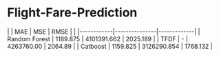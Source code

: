 # Flight-Fare-Prediction


|                 |     MAE    |      MSE      |    RMSE     |
|                 |------------|---------------|-------------|
|  Random Forest  |  1189.875  |  4101391.662  |   2025.189  |
|  TFDF           |   -        |  4263760.00   |   2064.89   |
|  Catboost       |  1159.825  |  3126290.854  |   1768.132  |
